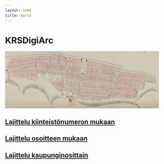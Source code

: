 ```yaml
---
layout: home
title: karta
---
```

# KRSDigiArc

![](../images/karta.png)

## [Lajittelu kiinteistönumeron mukaan](index_by_number)
## [Lajittelu osoitteen mukaan](index_by_address)
## [Lajittelu kaupunginosittain](index_by_stadsdel)
